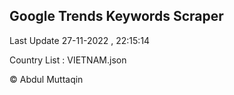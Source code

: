 

## Google Trends Keywords Scraper 
 
Last Update 27-11-2022 , 22:15:14

Country List :
VIETNAM.json



© Abdul Muttaqin 
